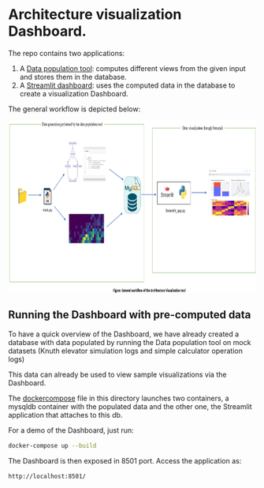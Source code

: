 # Architecture visualization Dashboard.

The repo contains two applications:
1. A [Data population tool](https://github.com/SmartDeltaFraunhoferFOKUS/Architecture_Visualization_Tool/tree/master/data_population_tool): computes different views from the given input and stores them in the database. 
2. A [Streamlit dashboard](https://github.com/SmartDeltaFraunhoferFOKUS/Architecture_Visualization_Tool/tree/master/streamlit_dashboard): uses the computed data in the database to create a visualization Dashboard.

The general workflow is depicted below:

<img src= "_img/workflow.png" width="900" height="350">


## Running the Dashboard with pre-computed data

To have a quick overview of the Dashboard, we have already created a database with data populated by running the Data population tool on mock datasets (Knuth elevator simulation logs and simple calculator operation logs)

This data can already be used to view sample visualizations via the Dashboard. 

The [dockercompose](https://github.com/SmartDeltaFraunhoferFOKUS/Architecture_Visualization_Tool/blob/master/docker-compose.yaml) file in this directory launches two containers, a mysqldb container with the populated data and the other one, the Streamlit application that attaches to this db.  

For a demo of the Dashboard, just run:

```bash
docker-compose up --build
```

The Dashboard is then exposed in 8501 port. Access the application as:
```bash
http://localhost:8501/
```


